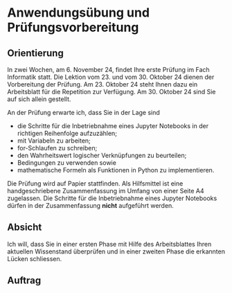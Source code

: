 # Anwendungsübung und Prüfungsvorbereitung

## Orientierung

In zwei Wochen, am 6. November 24, findet Ihre erste Prüfung im Fach
Informatik statt. Die Lektion vom 23. und vom 30. Oktober 24 dienen der
Vorbereitung der Prüfung. Am 23. Oktober 24 steht Ihnen dazu ein
Arbeitsblatt für die Repetition zur Verfügung. Am 30. Oktober 24 sind
Sie auf sich allein gestellt.

An der Prüfung erwarte ich, dass Sie in der Lage sind

* die Schritte für die Inbetriebnahme eines Jupyter Notebooks in der
  richtigen Reihenfolge aufzuzählen;
* mit Variabeln zu arbeiten;
* for-Schlaufen zu schreiben;
* den Wahrheitswert logischer Verknüpfungen zu beurteilen;
* Bedingungen zu verwenden sowie
* mathematische Formeln als Funktionen in Python zu implementieren.

Die Prüfung wird auf Papier stattfinden. Als Hilfsmittel ist eine
handgeschriebene Zusammenfassung im Umfang von einer Seite A4
zugelassen. Die Schritte für die Inbetriebnahme eines Jupyter Notebooks
dürfen in der Zusammenfassung **nicht** aufgeführt werden.

## Absicht

Ich will, dass Sie in einer ersten Phase mit Hilfe des Arbeitsblattes
Ihren aktuellen Wissenstand überprüfen und in einer zweiten Phase die
erkannten Lücken schliessen.

## Auftrag